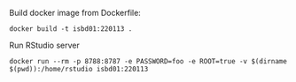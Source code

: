 Build docker image from Dockerfile:
```
docker build -t isbd01:220113 .
```

Run RStudio server
```
docker run --rm -p 8788:8787 -e PASSWORD=foo -e ROOT=true -v $(dirname $(pwd)):/home/rstudio isbd01:220113
```

